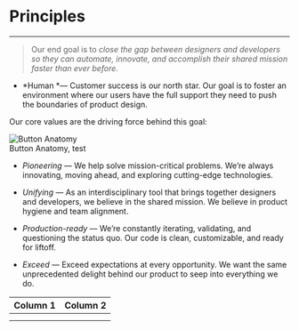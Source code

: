 
# Principles

---

> Our end goal is to *close the gap between designers and developers so they can automate, innovate, and accomplish their shared mission faster than ever before.*

- *Human *— Customer success is our north star. Our goal is to foster an environment where our users have the full support they need to push the boundaries of product design.

Our core values are the driving force behind this goal:

  
![Button Anatomy](https://studio-assets-dev.supernova.io/design-systems/460/99c4ab62-f724-4036-8083-93be4b43b315.png?Expires=1977609600&Policy=eyJTdGF0ZW1lbnQiOlt7IlJlc291cmNlIjoiaHR0cHM6Ly9zdHVkaW8tYXNzZXRzLWRldi5zdXBlcm5vdmEuaW8vZGVzaWduLXN5c3RlbXMvNDYwLzk5YzRhYjYyLWY3MjQtNDAzNi04MDgzLTkzYmU0YjQzYjMxNS5wbmciLCJDb25kaXRpb24iOnsiRGF0ZUxlc3NUaGFuIjp7IkFXUzpFcG9jaFRpbWUiOjE5Nzc2MDk2MDB9fX1dfQ__&Signature=XVqBTH9WNIXWyNN9VX9clUFtRSjOKHQ-7~CiVlHqtLBpw8l18ib2x9NBlpqO6KsjSjfZXjrL5S0FQjQDcDM9h8NJxlxcY1elee34NHVaHfOBJ80NMhXJAj0xtGwBOQRMExuaRR4TWn6OO5RFGo2xL0AC2O4tA2D8~e8DpYyPalQEoP64JJw7EUZdYJlfAWb3RAOaVYFKcGP0ESC8mY6hgVzGPOG208n5wg4Xyxeulh1tKNVPNrTG~u1vp2cBFOHWkhP8vu9NoCIsa5qf3MGfnpYOLVqaWyyp2qm9287HRJOcDfq0AMLQgUY1eV0gA8I1sZQQbm3sEbPWDhNR7vx0bQ__&Key-Pair-Id=APKAJGK34LCCAUR7N6LA)  
Button Anatomy, test  
  


- *Pioneering* — We help solve mission-critical problems. We’re always innovating, moving ahead, and exploring cutting-edge technologies. 

- *Unifying* — As an interdisciplinary tool that brings together designers and developers, we believe in the shared mission. We believe in product hygiene and team alignment.

- *Production-ready* — We’re constantly iterating, validating, and questioning the status quo. Our code is clean, customizable, and ready for liftoff.

- *Exceed* — Exceed expectations at every opportunity. We want the same unprecedented delight behind our product to seep into everything we do.

  
| Column 1 | Column 2 |  
| --- | --- |  
|  |  |  
|  |  |  
